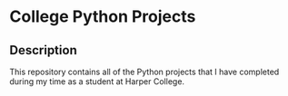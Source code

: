 # College Python Projects

## Description
This repository contains all of the Python projects that I have completed during my time as a student at Harper College.
